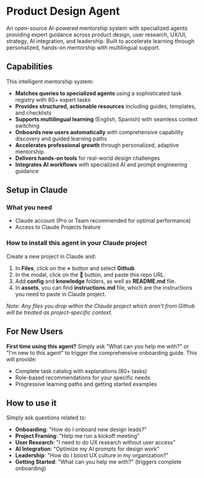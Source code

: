 # Product Design Agent

An open-source AI-powered mentorship system with specialized agents providing expert guidance across product design, user research, UX/UI, strategy, AI integration, and leadership. Built to accelerate learning through personalized, hands-on mentorship with multilingual support.

## Capabilities

This intelligent mentorship system:
- **Matches queries to specialized agents** using a sophisticated task registry with 80+ expert tasks
- **Provides structured, actionable resources** including guides, templates, and checklists
- **Supports multilingual learning** (English, Spanish) with seamless context switching
- **Onboards new users automatically** with comprehensive capability discovery and guided learning paths
- **Accelerates professional growth** through personalized, adaptive mentorship
- **Delivers hands-on tools** for real-world design challenges
- **Integrates AI workflows** with specialized AI and prompt engineering guidance

## Setup in Claude

### What you need
- Claude account (Pro or Team recommended for optimal performance)
- Access to Claude Projects feature

### How to install this agent in your Claude project
Create a new project in Claude and: 
1. In **Files**, click on the **+** button and select **Github**
2. In the modal, click on the 🔗 button, and paste this repo URL.
3. Add **config** and **knowledge** folders, as well as **README.md** file.
4. In **assets**, you can find **instructions.md** file, which are the instructions you need to paste in Claude project.

_Note: Any files you drop within the Claude project which aren't from Github will be treated as project-specific context._

## For New Users

**First time using this agent?** Simply ask "What can you help me with?" or "I'm new to this agent" to trigger the comprehensive onboarding guide. This will provide:
- Complete task catalog with explanations (80+ tasks)
- Role-based recommendations for your specific needs
- Progressive learning paths and getting started examples

## How to use it

Simply ask questions related to:
- **Onboarding**: "How do I onboard new design leads?"
- **Project Framing**: "Help me run a kickoff meeting"
- **User Research**: "I need to do UX research without user access"
- **AI Integration**: "Optimize my AI prompts for design work"
- **Leadership**: "How do I boost UX culture in my organization?"
- **Getting Started**: "What can you help me with?" (triggers complete onboarding)